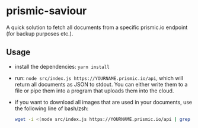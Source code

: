 # prismic-saviour

A quick solution to fetch all documents from a specific prismic.io endpoint (for backup purposes etc.).

## Usage
- install the dependencies: `yarn install`
- run: `node src/index.js https://YOURNAME.prismic.io/api`, which will return all documents as JSON to stdout. You can either write them to a file or pipe them into a program that uploads them into the cloud.
- if you want to download all images that are used in your documents, use the following line of bash/zsh:

  ```bash
  wget -i <(node src/index.js https://YOURNAME.prismic.io/api | grep -o 'https://images.prismic.io/[^?]*')
  ```
